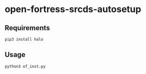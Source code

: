 # open-fortress-srcds-autosetup

## Requirements
`pip3 install halo`

## Usage
`python3 of_inst.py`
